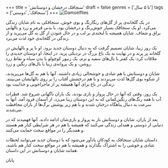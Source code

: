 +++
title = 'سنجاقک درخشان و دوستانش'
draft = false
genres = ['تا ۵ سال']
tags = ['سنجاقک', 'دوستی']
+++
![Damselflies](/179.Damselflies.jpg)

در یک گلخانه‌ی پر از گل‌های رنگارنگ و بوی خوش، سنجاقکی به نام شایان زندگی می‌کرد. او یک سنجاقک بسیار خوش‌رنگ و درخشان بود، با بدنی قرمز و زرد و بالهایی براق و شفاف. شایان همیشه با لبخندی بر لب و در حال غنودن از گل به گل می‌پرید و از زندگی در گلخانه‌ی خود لذت می‌برد.

یک روز زیبا، شایان تصمیم گرفت که به دنبال دوستان جدید برود. او با پر و بالهایش در گلخانه پر پرند و در نهایت به یک باغ بزرگ در نزدیکی پرید. در اینجا، او دوستان جدیدی را ملاقات کرد: یک کفتر با بال‌های سفید و نرم، یک زنبور کوچولو با بدن سیاه و نقاط زرد روشن، و یک پروانه‌ی زیبا با بال‌های رنگین و زرد.

شایان و دوستانش با هم شادی و خوشحالی زیادی داشتند. آنها با هم به گل‌ها می‌پریدند، از شکوه بوی گل‌ها لذت می‌بردند و با هم درخشش آفتاب را بر روی بالهایشان می‌بینند. زندگی در باغ برای آنها همیشه پر از ماجراجویی و جذابیت بود.

یک روز، وقتی که آنها در حال پرواز و بازی بودند، یک باران ناگهانی شروع شد. قطرات آب با همه رنگ‌های رنگین‌کمانی که به این دوستان زیبا می‌زد، از آسمان فرود آمد. آنها به سرعت به دنبال پناهگاه درختان شدند و با هم زیر پوشش برگ‌ها از باران محافظت می‌شدند.

بعد از باران، شایان و دوستانش باز به پرواز و بازی‌شان ادامه دادند. آنها فهمیدند که در دنیایی از دوستی و همدلی زندگی می‌کنند که همیشه با هم در هر شرایطی کنار هم هستند و همدیگر را در مواقع سخت حمایت می‌کنند.

داستان شایان سنجاقک به کودکان یادآور می‌شود که با دوستان جدید می‌توانند لحظات شادی و خوشی را به اشتراک بگذارند و همیشه با هم در مواقع سخت کنار هم باشند، همانند شایان و دوستانش در این داستان.

پابان